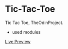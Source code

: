 # Tic-Tac-Toe

Tic Tac Toe, TheOdinProject.
- used modules

[Live Preview](https://novachaos82.github.io/Tic-Tac-Toe/)
